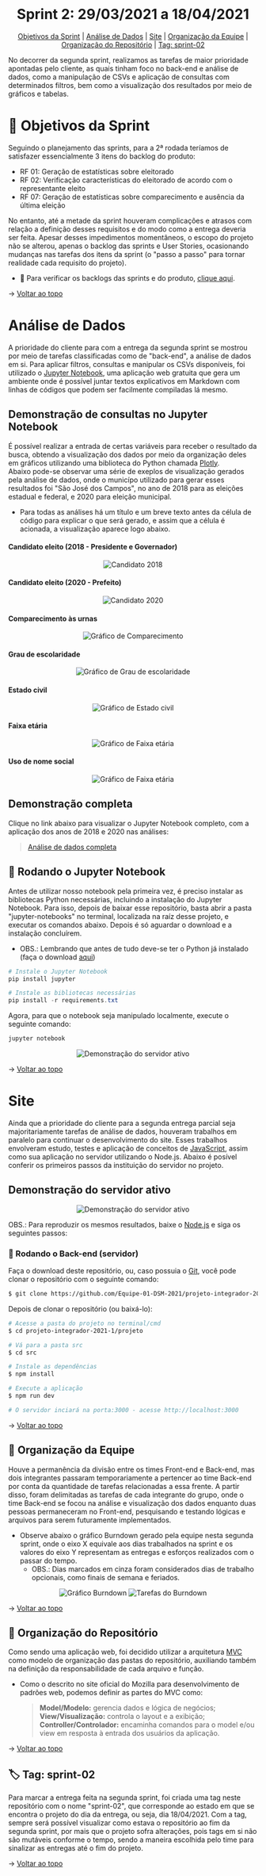 <br id="topo">

<h1 align="center"> Sprint 2: 29/03/2021 a 18/04/2021 </h1>

<p align="center"> 
    <a href="#objetivos">Objetivos da Sprint</a> | 
    <a href="#analise">Análise de Dados</a> | 
    <a href="#site">Site</a> | 
    <a href="#org-equipe">Organização da Equipe</a> | 
    <a href="#org-repo">Organização do Repositório</a> | 
    <a href="#tag">Tag: sprint-02</a>
</p>
   
No decorrer da segunda sprint, realizamos as tarefas de maior prioridade apontadas pelo cliente, as quais tinham foco no back-end e análise de dados, como a manipulação de CSVs e aplicação de consultas com determinados filtros, bem como a visualização dos resultados por meio de gráficos e tabelas. 

<span id="objetivos">

# :dart: Objetivos da Sprint
Seguindo o planejamento das sprints, para a 2ª rodada teríamos de satisfazer essencialmente 3 itens do backlog do produto:
  - RF 01: Geração de estatísticas sobre eleitorado
  - RF 02: Verificação características do eleitorado de acordo com o representante eleito
  - RF 07: Geração de estatísticas sobre comparecimento e ausência da última eleição

No entanto, até a metade da sprint houveram complicações e atrasos com relação a definição desses requisitos e do modo como a entrega deveria ser feita. Apesar desses impedimentos momentâneos, o escopo do projeto não se alterou, apenas o backlog das sprints e User Stories, ocasionando mudanças  nas tarefas dos itens da sprint (o "passo a passo" para tornar realidade cada requisito do projeto).

- :pushpin: Para verificar os backlogs das sprints e do produto, [clique aqui](https://github.com/Equipe-01-DSM-2021/projeto-integrador-2021-1#backlogs).

→ [Voltar ao topo](#topo)

<span id="analise">

# Análise de Dados
A prioridade do cliente para com a entrega da segunda sprint se mostrou por meio de tarefas classificadas como de "back-end", a análise de dados em si. Para aplicar filtros, consultas e manipular os CSVs disponíveis, foi utilizado o [Jupyter Notebook](https://jupyter.org/), uma aplicação web gratuita que gera um ambiente onde é possível juntar textos explicativos em Markdown com linhas de códigos que podem ser facilmente compiladas lá mesmo.

## Demonstração de consultas no Jupyter Notebook
É possível realizar a entrada de certas variáveis para receber o resultado da busca, obtendo a visualização dos dados por meio da organização deles em gráficos utilizando uma biblioteca do Python chamada [Plotly](https://plotly.com/python/). <br>
Abaixo pode-se observar uma série de exeplos de visualização gerados pela análise de dados, onde o municípo utilizado para gerar esses resultados foi "São José dos Campos", no ano de 2018 para as eleições estadual e federal, e 2020 para eleição municipal.
- Para todas as análises há um título e um breve texto antes da célula de código para explicar o que será gerado, e assim que a célula é acionada, a visualização aparece logo abaixo.

####  Candidato eleito (2018 - Presidente e Governador)
<div align="center">
  <img src="demo-jupyter-candidato-2018.gif" alt="Candidato 2018">
</div>

####  Candidato eleito (2020 - Prefeito)
<div align="center">
  <img src="demo-jupyter-candidato-2020.gif" alt="Candidato 2020">
</div>

#### Comparecimento às urnas
<div align="center">
  <img src="demo-jupyter-comparecimento.gif" alt="Gráfico de Comparecimento">
</div>

#### Grau de escolaridade
<div align="center">
  <img src="demo-jupyter-escolaridade.gif" alt="Gráfico de Grau de escolaridade">
</div>

#### Estado civil
<div align="center">
  <img src="demo-jupyter-estado-civil.gif" alt="Gráfico de Estado civil">
</div>

#### Faixa etária
<div align="center">
  <img src="demo-jupyter-faixa-etaria.gif" alt="Gráfico de Faixa etária">
</div>

#### Uso de nome social
<div align="center">
  <img src="demo-jupyter-nome-social.gif" alt="Gráfico de Faixa etária">
</div>

## Demonstração completa
Clique no link abaixo para visualizar o Jupyter Notebook completo, com a aplicação dos anos de 2018 e 2020 nas análises:
> [Análise de dados completa](...)

## 🎲 Rodando o Jupyter Notebook
Antes de utilizar nosso notebook pela primeira vez, é preciso instalar as bibliotecas Python necessárias, incluindo a instalação do Jupyter Notebook. Para isso, depois de baixar esse repositório, basta abrir a pasta "jupyter-notebooks" no terminal, localizada na raíz desse projeto, e executar os comandos abaixo. Depois é só aguardar o download e a instalação concluírem.
- OBS.: Lembrando que antes de tudo deve-se ter o Python já instalado (faça o download [aqui](https://www.python.org/downloads/))

```powershell 
# Instale o Jupyter Notebook
pip install jupyter

# Instale as bibliotecas necessárias
pip install -r requirements.txt
```
Agora, para que o notebook seja manipulado localmente, execute o seguinte comando:

```powershell 
jupyter notebook
```

<div align="center">
  <img src="demo-jupyter-instalacao.gif" alt="Demonstração do servidor ativo">
</div>

→ [Voltar ao topo](#topo)


<span id="site">

# Site
Ainda que a prioridade do cliente para a segunda entrega parcial seja majoritariamente tarefas de análise de dados, houveram trabalhos em paralelo para continuar o desenvolvimento do site. Esses trabalhos envolveram estudo, testes e aplicação de conceitos de [JavaScript](https://developer.mozilla.org/pt-BR/docs/Web/JavaScript), assim como sua aplicação no servidor utilizando o Node.js. Abaixo é posível conferir os primeiros passos da instituição do servidor no projeto.

## Demonstração do servidor ativo
<div align="center">
  <img src="demo-servidor.gif" alt="Demonstração do servidor ativo">
</div>

OBS.: Para reproduzir os mesmos resultados, baixe o [Node.js](https://nodejs.org/en/) e siga os seguintes passos:

### 🎲 Rodando o Back-end (servidor)
Faça o download deste repositório, ou, caso possuia o [Git](https://git-scm.com/), você pode clonar o repositório com o seguinte comando:

```bash 
$ git clone https://github.com/Equipe-01-DSM-2021/projeto-integrador-2021-1.git
```
Depois de clonar o repositório (ou baixá-lo):

```bash
# Acesse a pasta do projeto no terminal/cmd
$ cd projeto-integrador-2021-1/projeto

# Vá para a pasta src
$ cd src

# Instale as dependências
$ npm install

# Execute a aplicação
$ npm run dev

# O servidor inciará na porta:3000 - acesse http://localhost:3000
```
→ [Voltar ao topo](#topo)


<span id="org-equipe">
	
## :busts_in_silhouette: Organização da Equipe
Houve a permanência da divisão entre os times Front-end e Back-end, mas dois integrantes passaram temporariamente a pertencer ao time Back-end por conta da quantidade de tarefas relacionadas a essa frente. A partir disso, foram delimitadas as tarefas de cada integrante do grupo, onde o time Back-end se focou na análise e visualização dos dados enquanto duas pessoas permaneceram no Front-end, pesquisando e testando lógicas e arquivos para serem futuramente implementados.
  - Observe abaixo o gráfico Burndown gerado pela equipe nesta segunda sprint, onde o eixo X equivale aos dias trabalhados na sprint e os valores do eixo Y representam as entregas e esforços realizados com o passar do tempo. 
    - OBS.: Dias marcados em cinza foram considerados dias de trabalho opcionais, como finais de semana e feriados.

<div align="center">
    <img src="burndown-chart-sprint-2.PNG" alt="Gráfico Burndown">
    <img src="burndown-tarefas-sprint-2.PNG" alt="Tarefas do Burndown">
</div>

→ [Voltar ao topo](#topo)

<span id="org-repo">

## :file_folder: Organização do Repositório
Como sendo uma aplicação web, foi decidido utilizar a arquitetura [MVC](https://developer.mozilla.org/en-US/docs/Glossary/MVC) como modelo de organização das pastas do repositório, auxiliando também na definição da responsabilidade de cada arquivo e função. 
- Como o descrito no site oficial do Mozilla para desenvolvimento de padrões web, podemos definir as partes do MVC como:

  > **Model/Modelo:** gerencia dados e lógica de negócios; <br>
  > **View/Visualização:** controla o layout e a exibição; <br>
  > **Controller/Controlador:** encaminha comandos para o model e/ou view em resposta à entrada dos usuários da aplicação.

→ [Voltar ao topo](#topo)

<span id="tag">

## :label: Tag: sprint-02
Para marcar a entrega feita na segunda sprint, foi criada uma tag neste repositório com o nome "sprint-02", que corresponde ao estado em que se encontra o projeto do dia da entrega, ou seja, dia 18/04/2021. Com a tag, sempre será possível visualizar como estava o repositório ao fim da segunda sprint, por mais que o projeto sofra alterações, pois tags em si não são mutáveis conforme o tempo, sendo a maneira escolhida pelo time para sinalizar as entregas até o fim do projeto.

→ [Voltar ao topo](#topo)
